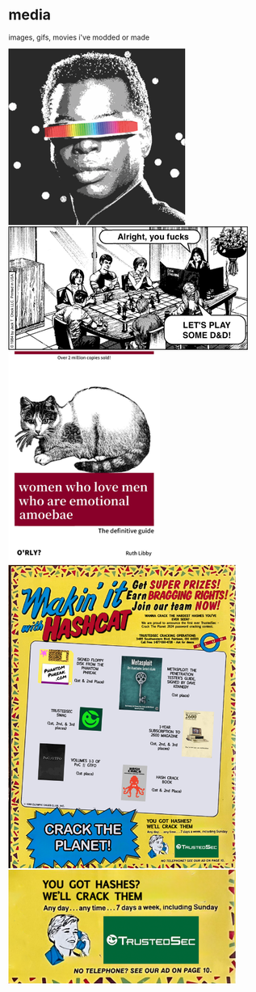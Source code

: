 # media
images, gifs, movies i've modded or made


<img src="nyxgeek-geordi1.png" width="350"/>

<img src="play_dnd.gif"/>

<img src="women_who_love_men_ruth_libby.png" width="300"/>

<img src="making_it_with_hashcat_ctp24.png" width="450"/>

<img src="trustedsec_cracktheplanet2024.png" width="450"/>
